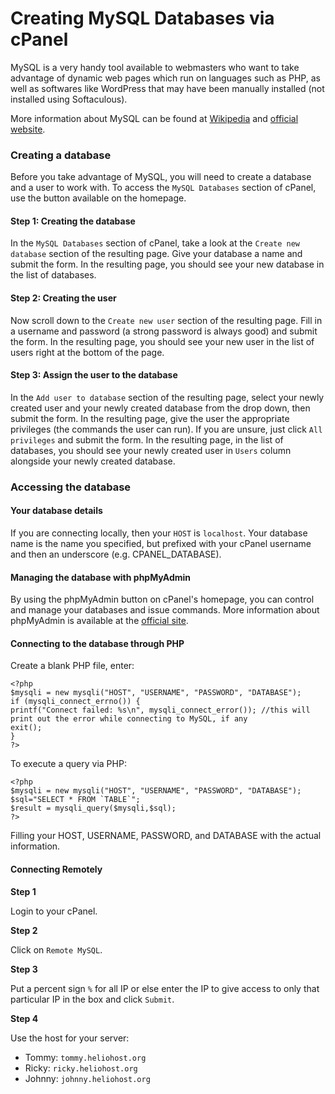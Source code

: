 # Creating MySQL Databases via cPanel

MySQL is a very handy tool available to webmasters who want to take advantage of dynamic web pages which run on languages such as PHP, as well as softwares like WordPress that may have been manually installed \(not installed using Softaculous\).

More information about MySQL can be found at [Wikipedia](https://en.wikipedia.org/wiki/MySQL) and [official website](https://www.mysql.com).

### Creating a database

Before you take advantage of MySQL, you will need to create a database and a user to work with. To access the `MySQL Databases` section of cPanel, use the button available on the homepage.

#### Step 1: Creating the database

In the `MySQL Databases` section of cPanel, take a look at the `Create new database` section of the resulting page. Give your database a name and submit the form. In the resulting page, you should see your new database in the list of databases.

#### Step 2: Creating the user

Now scroll down to the `Create new user` section of the resulting page. Fill in a username and password \(a strong password is always good\) and submit the form. In the resulting page, you should see your new user in the list of users right at the bottom of the page.

#### Step 3: Assign the user to the database

In the `Add user to database` section of the resulting page, select your newly created user and your newly created database from the drop down, then submit the form. In the resulting page, give the user the appropriate privileges \(the commands the user can run\). If you are unsure, just click `All privileges` and submit the form. In the resulting page, in the list of databases, you should see your newly created user in `Users` column alongside your newly created database.

### Accessing the database

#### Your database details

If you are connecting locally, then your `HOST` is `localhost`. Your database name is the name you specified, but prefixed with your cPanel username and then an underscore \(e.g. CPANEL\_DATABASE\).

#### Managing the database with phpMyAdmin

By using the phpMyAdmin button on cPanel's homepage, you can control and manage your databases and issue commands. More information about phpMyAdmin is available at the [official site](https://www.phpmyadmin.net).

#### Connecting to the database through PHP

Create a blank PHP file, enter:

```text
<?php
$mysqli = new mysqli("HOST", "USERNAME", "PASSWORD", "DATABASE");
if (mysqli_connect_errno()) {
printf("Connect failed: %s\n", mysqli_connect_error()); //this will print out the error while connecting to MySQL, if any
exit();
}
?>
```

To execute a query via PHP:

```text
<?php
$mysqli = new mysqli("HOST", "USERNAME", "PASSWORD", "DATABASE");
$sql="SELECT * FROM `TABLE`";
$result = mysqli_query($mysqli,$sql);
?>
```

Filling your HOST, USERNAME, PASSWORD, and DATABASE with the actual information.

#### Connecting Remotely

**Step 1**

Login to your cPanel.

**Step 2**

Click on `Remote MySQL`.

**Step 3**

Put a percent sign `%` for all IP or else enter the IP to give access to only that particular IP in the box and click `Submit`.

**Step 4**

Use the host for your server:

* Tommy: `tommy.heliohost.org`
* Ricky: `ricky.heliohost.org`
* Johnny: `johnny.heliohost.org`

